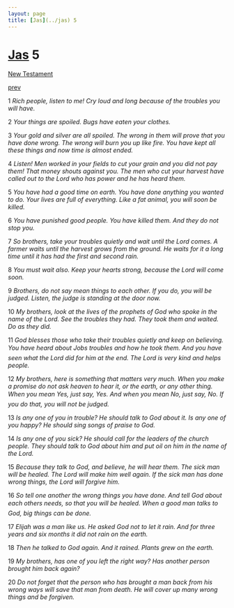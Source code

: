 ```yaml
---
layout: page
title: [Jas](../jas) 5
---
```


# [Jas](../jas) 5

[New Testament](/new-testament)


[prev](jas-4.html)

1 _Rich people, listen to me! Cry loud and long because of the troubles you will have._

2 _Your things are spoiled. Bugs have eaten your clothes._

3 _Your gold and silver are all spoiled. The wrong in them will prove that you have done wrong. The wrong will burn you up like fire. You have kept all these things and now time is almost ended._

4 _Listen! Men worked in your fields to cut your grain and you did not pay them! That money shouts against you. The men who cut your harvest have called out to the Lord who has power and he has heard them._

5 _You have had a good time on earth. You have done anything you wanted to do. Your lives are full of everything. Like a fat animal, you will soon be killed._

6 _You have punished good people. You have killed them. And they do not stop you._

7 _So brothers, take your troubles quietly and wait until the Lord comes. A farmer waits until the harvest grows from the ground. He waits for it a long time until it has had the first and second rain._

8 _You must wait also. Keep your hearts strong, because the Lord will come soon._

9 _Brothers, do not say mean things to each other. If you do, you will be judged. Listen, the judge is standing at the door now._

10 _My brothers, look at the lives of the prophets of God who spoke in the name of the Lord.  See the troubles they had. They took them and waited. Do as they did._

11 _God blesses those who take their troubles quietly and keep on believing. You have heard about Jobs troubles and how he took them. And you have seen what the Lord did for him at the end. The Lord is very kind and helps people._

12 _My brothers, here is something that matters very much. When you make a promise do not ask heaven to hear it, or the earth, or any other thing. When you mean Yes, just say,  Yes. And when you mean No, just say, No. If you do that, you will not be judged._

13 _Is any one of you in trouble? He should talk to God about it. Is any one of you happy? He should sing songs of praise to God._

14 _Is any one of you sick? He should call for the leaders of the church people. They should talk to God about him and put oil on him in the name of the Lord._

15 _Because they talk to God, and believe, he will hear them. The sick man will be healed.  The Lord will make him well again. If the sick man has done wrong things, the Lord will forgive him._

16 _So tell one another the wrong things you have done. And tell God about each others needs, so that you will be healed. When a good man talks to God, big things can be done._

17 _Elijah was a man like us. He asked God not to let it rain. And for three years and six months it did not rain on the earth._

18 _Then he talked to God again. And it rained. Plants grew on the earth._

19 _My brothers, has one of you left the right way? Has another person brought him back again?_

20 _Do not forget that the person who has brought a man back from his wrong ways will save that man from death. He will cover up many wrong things and be forgiven._

